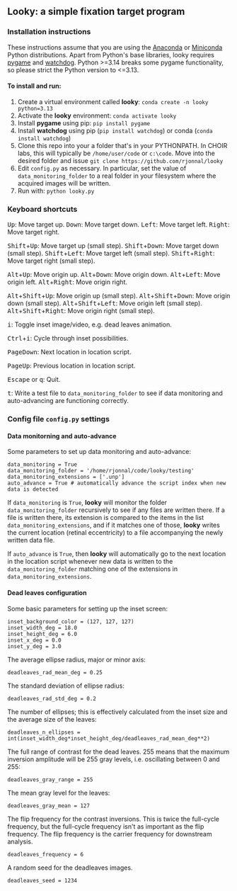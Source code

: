 ## Looky: a simple fixation target program

### Installation instructions

These instructions assume that you are using the [Anaconda](https://www.anaconda.com/) or [Miniconda](https://www.anaconda.com/docs/getting-started/miniconda/main) Python distributions. Apart from Python's base libraries, looky requires [pygame](https://www.pygame.org/wiki/GettingStarted) and [watchdog](https://pypi.org/project/watchdog/). Python >=3.14 breaks some pygame functionality, so please strict the Python version to <=3.13.

#### To install and run:

1. Create a virtual environment called **looky**: `conda create -n looky python=3.13`
2. Activate the **looky** environment: `conda activate looky`
3. Install **pygame** using pip: `pip install pygame`
4. Install **watchdog** using pip (`pip install watchdog`) or conda (`conda install watchdog`)
5. Clone this repo into your a folder that's in your PYTHONPATH. In CHOIR labs, this will typically be `/home/user/code` or `c:\code`. Move into the desired folder and issue `git clone https://github.com/rjonnal/looky`
6. Edit `config.py` as necessary. In particular, set the value of `data_monitoring_folder` to a real folder in your filesystem where the acquired images will be written.
7. Run with: `python looky.py`

### Keyboard shortcuts

<kbd>Up</kbd>: Move target up.
<kbd>Down</kbd>: Move target down.
<kbd>Left</kbd>: Move target left.
<kbd>Right</kbd>: Move target right.

<kbd>Shift</kbd>+<kbd>Up</kbd>: Move target up (small step).
<kbd>Shift</kbd>+<kbd>Down</kbd>: Move target down (small step).
<kbd>Shift</kbd>+<kbd>Left</kbd>: Move target left (small step).
<kbd>Shift</kbd>+<kbd>Right</kbd>: Move target right (small step).

<kbd>Alt</kbd>+<kbd>Up</kbd>: Move origin up.
<kbd>Alt</kbd>+<kbd>Down</kbd>: Move origin down.
<kbd>Alt</kbd>+<kbd>Left</kbd>: Move origin left.
<kbd>Alt</kbd>+<kbd>Right</kbd>: Move origin right.

<kbd>Alt</kbd>+<kbd>Shift</kbd>+<kbd>Up</kbd>: Move origin up (small step).
<kbd>Alt</kbd>+<kbd>Shift</kbd>+<kbd>Down</kbd>: Move origin down (small step).
<kbd>Alt</kbd>+<kbd>Shift</kbd>+<kbd>Left</kbd>: Move origin left (small step).
<kbd>Alt</kbd>+<kbd>Shift</kbd>+<kbd>Right</kbd>: Move origin right (small step).

<kbd>i</kbd>: Toggle inset image/video, e.g. dead leaves animation.

<kbd>Ctrl</kbd>+<kbd>i</kbd>: Cycle through inset possibilities.

<kbd>PageDown</kbd>: Next location in location script.

<kbd>PageUp</kbd>: Previous location in location script.

<kbd>Escape</kbd> or <kbd>q</kbd>: Quit.

<kbd>t</kbd>: Write a test file to `data_monitoring_folder` to see if data monitoring and auto-advancing are functioning correctly.

### Config file `config.py` settings

#### Data monitorning and auto-advance

Some parameters to set up data monitoring and auto-advance:

```
data_monitoring = True
data_monitoring_folder = '/home/rjonnal/code/looky/testing'
data_monitoring_extensions = ['.unp']
auto_advance = True # automatically advance the script index when new data is detected
```

If `data_monitoring` is `True`, **looky** will monitor the folder `data_monitoring_folder` recursively to see if any files are written there. If a file is written there, its extension is compared to the items in the list `data_monitoring_extensions`, and if it matches one of those, **looky** writes the current location (retinal eccentricity) to a file accompanying the newly written data file.

If `auto_advance` is `True`, then **looky** will automatically go to the next location in the location script whenever new data is written to the `data_monitoring_folder` matching one of the extensions in `data_monitoring_extensions`.


#### Dead leaves configuration

Some basic parameters for setting up the inset screen:

```
inset_background_color = (127, 127, 127)
inset_width_deg = 18.0
inset_height_deg = 6.0
inset_x_deg = 0.0
inset_y_deg = 3.0
```

The average ellipse radius, major or minor axis:
```
deadleaves_rad_mean_deg = 0.25
```

The standard deviation of ellipse radius:
```
deadleaves_rad_std_deg = 0.2
```

The number of ellipses; this is effectively calculated from the inset size and the average size of the leaves:
```
deadleaves_n_ellipses = int(inset_width_deg*inset_height_deg/deadleaves_rad_mean_deg**2)
```

The full range of contrast for the dead leaves. 255 means that the maximum inversion amplitude will be 255 gray levels, i.e. oscillating between 0 and 255:
```
deadleaves_gray_range = 255
```

The mean gray level for the leaves:
```
deadleaves_gray_mean = 127
```

The flip frequency for the contrast inversions. This is twice the full-cycle frequency, but the full-cycle frequency isn't as important as the flip frequency. The flip frequency is the carrier frequency for downstream analysis.
```
deadleaves_frequency = 6
```

A random seed for the deadleaves images.
```
deadleaves_seed = 1234
```
